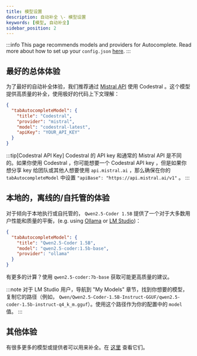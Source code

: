 ```yaml
---
title: 模型设置
description: 自动补全 \- 模型设置
keywords: [模型, 自动补全]
sidebar_position: 2
---
```


:::info
This page recommends models and providers for Autocomplete. Read more about how to set up your `config.json` [here](../reference.md).
:::

## 最好的总体体验

为了最好的自动补全体验，我们推荐通过 [Mistral API](https://console.mistral.ai/) 使用 Codestral 。这个模型提供高质量的补全，使用极好的代码上下文理解：

```json title="config.json""
{
  "tabAutocompleteModel": {
    "title": "Codestral",
    "provider": "mistral",
    "model": "codestral-latest",
    "apiKey": "YOUR_API_KEY"
  }
}
```

:::tip[Codestral API Key]
Codestral 的 API key 和通常的 Mistral API 是不同的。如果你使用 Codestral ，你可能想要一个 Codestral API key ，但是如果你想分享 key 给团队或其他人想要使用 `api.mistral.ai` ，那么确保在你的 `tabAutocompleteModel` 中设置 `"apiBase": "https://api.mistral.ai/v1"` 。
:::

## 本地的，离线的/自托管的体验

对于倾向于本地执行或自托管的， `Qwen2.5-Coder 1.5B` 提供了一个对于大多数用户性能和质量的平衡，(e.g. using [Ollama](../customize/model-providers/top-level/ollama.md) or [LM Studio](../customize/model-providers/more/lmstudio.md))：

```json title="config.json""
{
  "tabAutocompleteModel": {
    "title": "Qwen2.5-Coder 1.5B",
    "model": "qwen2.5-coder:1.5b-base",
    "provider": "ollama"
  }
}
```

有更多的计算？使用 `qwen2.5-coder:7b-base` 获取可能更高质量的建议。

:::note
对于 LM Studio 用户，导航到 "My Models" 章节，找到你想要的模型，复制它的路径（例如， `Qwen/Qwen2.5-Coder-1.5B-Instruct-GGUF/qwen2.5-coder-1.5b-instruct-q4_k_m.gguf`）。使用这个路径作为你的配置中的 `model` 值。
:::

## 其他体验

有很多更多的模型或提供者可以用来补全。在 [这里](../customize/model-types/autocomplete.md) 查看它们。
